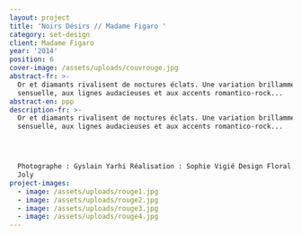 ```yaml
---
layout: project
title: 'Noirs Désirs // Madame Figaro '
category: set-design
client: Madame Figaro
year: '2014'
position: 6
cover-image: /assets/uploads/couvrouge.jpg
abstract-fr: >-
  Or et diamants rivalisent de noctures éclats. Une variation brillamment
  sensuelle, aux lignes audacieuses et aux accents romantico-rock...
abstract-en: ppp
description-fr: >-
  Or et diamants rivalisent de noctures éclats. Une variation brillamment
  sensuelle, aux lignes audacieuses et aux accents romantico-rock...




  Photographe : Gyslain Yarhi Réalisation : Sophie Vigié Design Floral : Fabien
  Joly
project-images:
  - image: /assets/uploads/rouge1.jpg
  - image: /assets/uploads/rouge2.jpg
  - image: /assets/uploads/rouge3.jpg
  - image: /assets/uploads/rouge4.jpg
---
```


